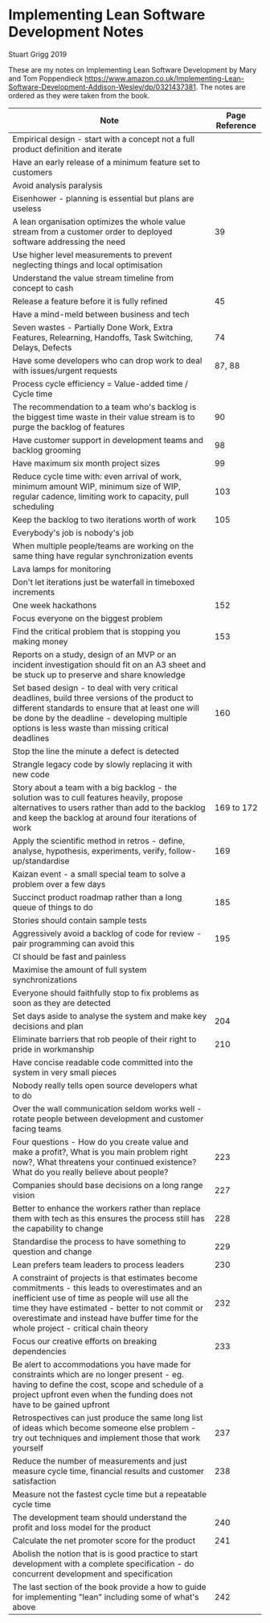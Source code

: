 # Implementing Lean Software Development Notes

Stuart Grigg 2019

These are my notes on Implementing Lean Software Development by Mary and Tom
Poppendieck https://www.amazon.co.uk/Implementing-Lean-Software-Development-Addison-Wesley/dp/0321437381.
The notes are ordered as they were taken from the book.

| Note                                                                                                                                                                                                                                                                                             | Page Reference |
| ------------------------------------------------------------------------------------------------------------------------------------------------------------------------------------------------------------------------------------------------------------------------------------------------ | -------------- |
| Empirical design - start with a concept not a full product definition and iterate                                                                                                                                                                                                                |                |
| Have an early release of a minimum feature set to customers                                                                                                                                                                                                                                      |                |
| Avoid analysis paralysis                                                                                                                                                                                                                                                                         |                |
| Eisenhower - planning is essential but plans are useless                                                                                                                                                                                                                                         |                |
| A lean organisation optimizes the whole value stream from a customer order to deployed software addressing the need                                                                                                                                                                              | 39             |
| Use higher level measurements to prevent neglecting things and local optimisation                                                                                                                                                                                                                |                |
| Understand the value stream timeline from concept to cash                                                                                                                                                                                                                                        |                |
| Release a feature before it is fully refined                                                                                                                                                                                                                                                     | 45             |
| Have a mind-meld between business and tech                                                                                                                                                                                                                                                       |                |
| Seven wastes - Partially Done Work, Extra Features, Relearning, Handoffs, Task Switching, Delays, Defects                                                                                                                                                                                        | 74             |
| Have some developers who can drop work to deal with issues/urgent requests                                                                                                                                                                                                                       | 87, 88         |
| Process cycle efficiency = Value-added time / Cycle time                                                                                                                                                                                                                                         |                |  |
| The recommendation to a team who's backlog is the biggest time waste in their value stream is to purge the backlog of features                                                                                                                                                                   | 90             |
| Have customer support in development teams and backlog grooming                                                                                                                                                                                                                                  | 98             |
| Have maximum six month project sizes                                                                                                                                                                                                                                                             | 99             |
| Reduce cycle time with: even arrival of work, minimum amount WIP, minimum size of WIP, regular cadence, limiting work to capacity, pull scheduling                                                                                                                                               | 103            |
| Keep the backlog to two iterations worth of work                                                                                                                                                                                                                                                 | 105            |
| Everybody's job is nobody's job                                                                                                                                                                                                                                                                  |                |
| When multiple people/teams are working on the same thing have regular synchronization events                                                                                                                                                                                                     |                |
| Lava lamps for monitoring                                                                                                                                                                                                                                                                        |                |
| Don't let iterations just be waterfall in timeboxed increments                                                                                                                                                                                                                                   |                |
| One week hackathons                                                                                                                                                                                                                                                                              | 152            |
| Focus everyone on the biggest problem                                                                                                                                                                                                                                                            |                |
| Find the critical problem that is stopping you making money                                                                                                                                                                                                                                      | 153            |
| Reports on a study, design of an MVP or an incident investigation should fit on an A3 sheet and be stuck up to preserve and share knowledge                                                                                                                                                      |                |
| Set based design - to deal with very critical deadlines, build three versions of the product to different standards to ensure that at least one will be done by the deadline - developing multiple options is less waste than missing critical deadlines                                         | 160            |
| Stop the line the minute a defect is detected                                                                                                                                                                                                                                                    |                |
| Strangle legacy code by slowly replacing it with new code                                                                                                                                                                                                                                        |                |
| Story about a team with a big backlog - the solution was to cull features heavily, propose alternatives to users rather than add to the backlog and keep the backlog at around four iterations of work                                                                                           | 169 to 172     |
| Apply the scientific method in retros - define, analyse, hypothesis, experiments, verify, follow-up/standardise                                                                                                                                                                                  | 169            |
| Kaizan event - a small special team to solve a problem over a few days                                                                                                                                                                                                                           |                |
| Succinct product roadmap rather than a long queue of things to do                                                                                                                                                                                                                                | 185            |
| Stories should contain sample tests                                                                                                                                                                                                                                                              |                |
| Aggressively avoid a backlog of code for review - pair programming can avoid this                                                                                                                                                                                                                | 195            |
| CI should be fast and painless                                                                                                                                                                                                                                                                   |                |
| Maximise the amount of full system synchronizations                                                                                                                                                                                                                                              |                |
| Everyone should faithfully stop to fix problems as soon as they are detected                                                                                                                                                                                                                     |                |
| Set days aside to analyse the system and make key decisions and plan                                                                                                                                                                                                                             | 204            |
| Eliminate barriers that rob people of their right to pride in workmanship                                                                                                                                                                                                                        | 210            |
| Have concise readable code committed into the system in very small pieces                                                                                                                                                                                                                        |                |
| Nobody really tells open source developers what to do                                                                                                                                                                                                                                            |                |
| Over the wall communication seldom works well - rotate people between development and customer facing teams                                                                                                                                                                                      |                |
| Four questions - How do you create value and make a profit?, What is you main problem right now?, What threatens your continued existence? What do you really believe about people?                                                                                                              | 223            |
| Companies should base decisions on a long range vision                                                                                                                                                                                                                                           | 227            |
| Better to enhance the workers rather than replace them with tech as this ensures the process still has the capability to change                                                                                                                                                                  | 228            |
| Standardise the process to have something to question and change                                                                                                                                                                                                                                 | 229            |
| Lean prefers team leaders to process leaders                                                                                                                                                                                                                                                     | 230            |
| A constraint of projects is that estimates become commitments - this leads to overestimates and an inefficient use of time as people will use all the time they have estimated - better to not commit or overestimate and instead have buffer time for the whole project - critical chain theory | 232            |
| Focus our creative efforts on breaking dependencies                                                                                                                                                                                                                                              | 233            |
| Be alert to accommodations you have made for constraints which are no longer present - eg. having to define the cost, scope and schedule of a project upfront even when the funding does not have to be gained upfront                                                                           |                |
| Retrospectives can just produce the same long list of ideas which become someone else problem - try out techniques and implement those that work yourself                                                                                                                                        | 237            |
| Reduce the number of measurements and just measure cycle time, financial results and customer satisfaction                                                                                                                                                                                       | 238            |
| Measure not the fastest cycle time but a repeatable cycle time                                                                                                                                                                                                                                   |                |
| The development team should understand the profit and loss model for the product                                                                                                                                                                                                                 | 240            |
| Calculate the net promoter score for the product                                                                                                                                                                                                                                                 | 241            |
| Abolish the notion that is is good practice to start development with a complete specification - do concurrent development and specification                                                                                                                                                     |                |
| The last section of the book provide a how to guide for implementing "lean" including some of what's above                                                                                                                                                                                       | 242            |
